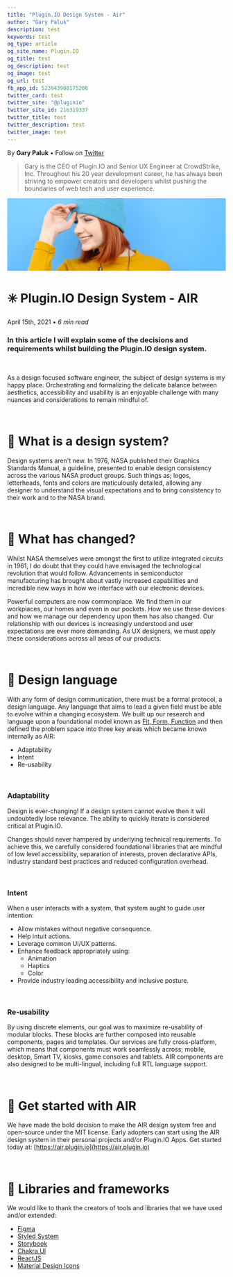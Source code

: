 ```yaml
---
title: "Plugin.IO Design System - Air"
author: "Gary Paluk"
description: test
keywords: test
og_type: article
og_site_name: Plugin.IO
og_title: test
og_description: test
og_image: test
og_url: test
fb_app_id: 523943968175208
twitter_card: test
twitter_site: "@pluginio"
twitter_site_id: 216319337
twitter_title: test
twitter_description: test
twitter_image: test
---
```


By **Gary Paluk** • Follow on [Twitter](https://twitter.com/garypaluk)

>Gary is the CEO of Plugin.IO and Senior UX Engineer at CrowdStrike, Inc. Throughout his 20 year development career, he has always been striving to empower creators and developers whilst pushing the boundaries of web tech and user experience.

![A Plugin.IO branded banner that shows a young woman in front of a vivid blue background.](https://raw.githubusercontent.com/pluginio/static-content/main/lang/en/docs/v1/images/header_banner.jpg)

# ✳️ Plugin.IO Design System - AIR
April 15th, 2021 • *6 min read*

### **In this article I will explain some of the decisions and requirements whilst building the Plugin.IO design system.**

<br />

As a design focused software engineer, the subject of design systems is my happy place. Orchestrating and formalizing the delicate balance between aesthetics, accessibility and usability is an enjoyable challenge with many nuances and considerations to remain mindful of. 

<br />

# 🎯 What is a design system?

Design systems aren't new. In 1976, NASA published their Graphics Standards Manual, a guideline, presented to enable design consistency across the various NASA product groups. Such things as; logos, letterheads, fonts and colors are maticulously detailed, allowing any designer to understand the visual expectations and to bring consistency to their work and to the NASA brand.

<br />

# 🎯 What has changed?

Whilst NASA themselves were amongst the first to utilize integrated circuits in 1961, I do doubt that they could have envisaged the technological revolution that would follow. Advancements in semiconductor manufacturing has brought about vastly increased capabilities and incredible new ways in how we interface with our electronic devices.

Powerful computers are now commonplace. We find them in our workplaces, our homes and even in our pockets. How we use these devices and how we manage our dependency upon them has also changed. Our relationship with our devices is increasingly understood and user expectations are ever more demanding. As UX designers, we must apply these considerations across all areas of our products.

<br />

# 🎯 Design language

With any form of design communication, there must be a formal protocol, a design language. Any language that aims to lead a given field must be able to evolve within a changing ecosystem. We built up our research and language upon a foundational model known as [Fit, Form, Function](https://www.technia.co.uk/blog/evaluating-the-change-form-fit-and-function-fff/) and then defined the problem space into three key areas which became known internally as AIR:

- Adaptability
- Intent
- Re-usability

<br />

### **Adaptability**

Design is ever-changing! If a design system cannot evolve then it will undoubtedly lose relevance. The ability to quickly iterate is considered critical at Plugin.IO.

Changes should never hampered by underlying technical requirements. To achieve this, we carefully considered foundational libraries that are mindful of low level accessibility, separation of interests, proven declarative APIs, industry standard best practices and reduced configuration overhead.

<br />

### **Intent**

When a user interacts with a system, that system aught to guide user intention:

- Allow mistakes without negative consequence.
- Help intuit actions.
- Leverage common UI/UX patterns.
- Enhance feedback appropriately using:
    - Animation
    - Haptics
    - Color
- Provide industry leading accessibility and inclusive posture.

<br />

### **Re-usability**

By using discrete elements, our goal was to maximize re-usability of modular blocks. These blocks are further composed into reusable components, pages and templates. Our services are fully cross-platform, which means that components must work seamlessly across; mobile, desktop, Smart TV, kiosks, game consoles and tablets. AIR components are also designed to be multi-lingual, including full RTL language support.

<br />

# 🎯 Get started with AIR

We have made the bold decision to make the AIR design system free and open-source under the MIT license. Early adopters can start using the AIR design system in their personal projects and/or Plugin.IO Apps. Get started today at: [https://air.plugin.io](https://air.plugin.io)

<br />

# 🎯 Libraries and frameworks

We would like to thank the creators of tools and libraries that we have used and/or extended:

- [Figma](https://figma.com/)
- [Styled System](https://styled-system.com)
- [Storybook](https://storybook.js.org/)
- [Chakra UI](https://chakra-ui.com/)
- [ReactJS](https://reactjs.org/)
- [Material Design Icons](https://materialdesignicons.com/)
